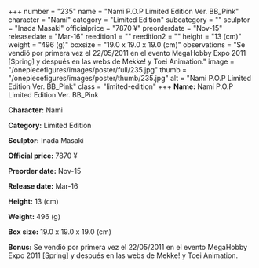 +++
number = "235"
name = "Nami P.O.P Limited Edition Ver. BB_Pink"
character = "Nami"
category = "Limited Edition"
subcategory = ""
sculptor = "Inada Masaki"
officialprice = "7870 ¥"
preorderdate = "Nov-15"
releasedate = "Mar-16"
reedition1 = ""
reedition2 = ""
height = "13 (cm)"
weight = "496 (g)"
boxsize = "19.0 x 19.0 x 19.0 (cm)"
observations = "Se vendió por primera vez el 22/05/2011 en el evento MegaHobby Expo 2011 [Spring] y después en las webs de Mekke! y Toei Animation."
image = "/onepiecefigures/images/poster/full/235.jpg"
thumb = "/onepiecefigures/images/poster/thumb/235.jpg"
alt = "Nami P.O.P Limited Edition Ver. BB_Pink"
class = "limited-edition"
+++
**Name:** Nami P.O.P Limited Edition Ver. BB_Pink

**Character:** Nami

**Category:** Limited Edition 

**Sculptor:** Inada Masaki

**Official price:** 7870 ¥

**Preorder date:** Nov-15

**Release date:** Mar-16

**Height:** 13 (cm)

**Weight:** 496 (g)

**Box size:** 19.0 x 19.0 x 19.0 (cm)

**Bonus:** Se vendió por primera vez el 22/05/2011 en el evento MegaHobby Expo 2011 [Spring] y después en las webs de Mekke! y Toei Animation.